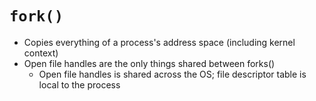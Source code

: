 # `fork()`

- Copies everything of a process's address space (including kernel context)
- Open file handles are the only things shared between forks()
  - Open file handles is shared across the OS; file descriptor table is local
    to the process
